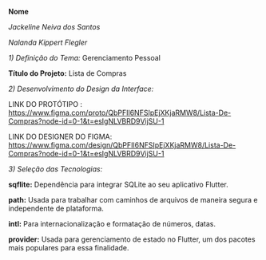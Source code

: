 
**Nome**

*Jackeline Neiva dos Santos*

*Nalanda Kippert Flegler*

*1) Definição do Tema:* Gerenciamento Pessoal

**Título do Projeto:** Lista de Compras

*2) Desenvolvimento do Design da Interface:*

LINK DO PROTÓTIPO        : https://www.figma.com/proto/QbPFIl6NFSIpEjXKjaRMW8/Lista-De-Compras?node-id=0-1&t=esIgNLVBRD9VijSU-1

LINK DO DESIGNER DO FIGMA: https://www.figma.com/design/QbPFIl6NFSIpEjXKjaRMW8/Lista-De-Compras?node-id=0-1&t=esIgNLVBRD9VijSU-1

*3) Seleção das Tecnologias:*

**sqflite:** Dependência para integrar SQLite ao seu aplicativo Flutter.

**path:** Usada para trabalhar com caminhos de arquivos de maneira segura e independente de plataforma.

**intl:** Para internacionalização e formatação de números, datas.

**provider:** Usada para gerenciamento de estado no Flutter, um dos pacotes mais populares para essa finalidade.
